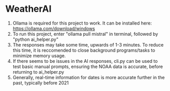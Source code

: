# WeatherAI
1. Ollama is required for this project to work. It can be installed here: https://ollama.com/download/windows
2. To run this project, enter "ollama pull mistral" in terminal, followed by "python ai_helper.py"
3. The responses may take some time, upwards of 1-3 minutes. To reduce this time, it is reccomended to close background programs/tasks to minimize memory usage. 
4. If there seems to be issues in the AI responses, cli.py can be used to test basic manual prompts, ensuring the NOAA data is accurate, before returning to ai_helper.py
5. Generally, real-time information for dates is more accurate further in the past, typically before 2021
